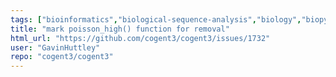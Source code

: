 ```yaml
---
tags: ["bioinformatics","biological-sequence-analysis","biology","biopython","data-science","evolution","genomics","help-wanted","markov-chain","maximum-likelihood","molecular-evolution","non-stationary","parallel","phylogenetic-trees","phylogenetics","pycogent","python","sequence-alignment","signal-processing","statistics"]
title: "mark poisson_high() function for removal"
html_url: "https://github.com/cogent3/cogent3/issues/1732"
user: "GavinHuttley"
repo: "cogent3/cogent3"
---
```


